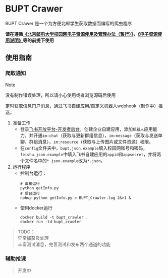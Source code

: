 # BUPT Crawer

BUPT Crawer 是一个为方便北邮学生获取数据而编写的爬虫程序

**请在遵循[《北京邮电大学校园网电子资源使用及管理办法（暂行）》](https://lib.bupt.edu.cn/a/ziyuan/dianziziyuan/guanlibanfa/)，[《电子资源使用说明》](https://lib.bupt.edu.cn/a/ziyuan/dianziziyuan/banquanshuoming/)等的前提下使用**

## 使用指南

### 爬取通知

> [!NOTE]
> 没有制作错误处理，所以请小心使用或者浏览源码后使用

定时获取信息门户消息，通过飞书自建应用/自定义机器人webhook（制作中）推送。

1. 准备工作
   - 登录[飞书开放平台-开发者后台](https://open.feishu.cn/app)，创建企业自建应用，添加`机器人`应用能力，并开通`im:chat`（获取与更新群组信息），`im:message`（获取与发送单聊、群组消息），`im:resource`（获取与上传图片或文件资源）权限。
   - 在`config`文件夹中，`bupt.json.example`填入校园网账号和密码，`feishu.json.example`中填入飞书自建应用的`appid`和`appsecret`，并将两个文件名中的`*.json.example`改为`*.json`。
2. 运行程序
   - 控制台运行：
      ```shell
      # 直接运行
      python getInfo.py
      # 后台运行
      nohup python getInfo.py > BUPT_Crawler.log 2&>1 &
      ```
   - 使用docker运行
      ```shell
      docker build -t bupt_crawler .
      docker run -td bupt_crawler
      ```


> TODO：\
> 异常捕获及处理 \
> 丰富测试消息，完善测试和发布两个通道的功能

### 辅助抢课

> 开发中
